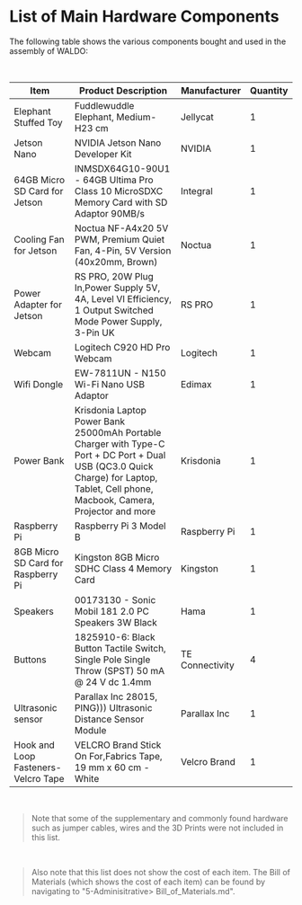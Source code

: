 # List of Main Hardware Components

The following table shows the various components bought and used in the assembly of WALDO:

<Br>

| Item                                 	| Product Description                                                                                                                                                                  	| Manufacturer    	| Quantity 	| 
|--------------------------------------	|--------------------------------------------------------------------------------------------------------------------------------------------------------------------------------------	|-----------------	|----------	|
| Elephant Stuffed Toy                 	| Fuddlewuddle Elephant, Medium- H23 cm                                                                                                                                                	| Jellycat        	| 1        	| 
| Jetson Nano                          	| NVIDIA Jetson Nano Developer Kit                                                                                                                                                     	| NVIDIA          	| 1        	| 
| 64GB Micro SD Card for Jetson        	| INMSDX64G10-90U1 - 64GB Ultima Pro Class 10 MicroSDXC Memory Card with SD Adaptor 90MB/s                                                                                             	| Integral        	| 1        	| 
| Cooling Fan for Jetson               	| Noctua NF-A4x20 5V PWM, Premium Quiet Fan, 4-Pin, 5V Version (40x20mm, Brown)                                                                                                        	| Noctua          	| 1        	| 
| Power Adapter for Jetson             	| RS PRO, 20W Plug In,Power Supply 5V, 4A, Level VI Efficiency, 1 Output Switched Mode Power Supply, 3-Pin UK                                                                          	| RS PRO          	| 1        	| 
| Webcam                               	| Logitech C920 HD Pro Webcam                                                                                                                                                          	| Logitech        	| 1        	|
| Wifi Dongle                          	| EW-7811UN - N150 Wi-Fi Nano USB Adaptor                                                                                                                                              	| Edimax          	| 1        	| 
| Power Bank                           	| Krisdonia Laptop Power Bank 25000mAh Portable Charger with Type-C Port + DC Port + Dual USB (QC3.0 Quick Charge) for Laptop, Tablet, Cell phone, Macbook, Camera, Projector and more 	| Krisdonia       	| 1        	| 
| Raspberry Pi                         	| Raspberry Pi 3 Model B                                                                                                                                                               	| Raspberry Pi    	| 1        	| 
| 8GB Micro SD Card for Raspberry Pi   	| Kingston 8GB Micro SDHC Class 4 Memory Card                                                                                                                                          	| Kingston        	| 1        	| 
| Speakers                             	| 00173130 - Sonic Mobil 181 2.0 PC Speakers 3W Black                                                                                                                                  	| Hama            	| 1        	|
| Buttons                              	| 1825910-6: Black Button Tactile Switch, Single Pole Single Throw (SPST) 50 mA @ 24 V dc 1.4mm                                                                                        	| TE Connectivity 	| 4        	| 
| Ultrasonic sensor                    	| Parallax Inc 28015, PING))) Ultrasonic Distance Sensor Module                                                                                                                        	| Parallax Inc    	| 1        	| 
| Hook and Loop Fasteners- Velcro Tape 	| VELCRO Brand Stick On For,Fabrics Tape, 19 mm x 60 cm - White                                                                                                                        	| Velcro Brand    	| 1        	| 

<Br>

> Note that some of the supplementary and commonly found hardware such as jumper cables, wires and the 3D Prints were not included in this list.

<Br>
  
> Also note that this list does not show the cost of each item. The Bill of Materials (which shows the cost of each item) can be found by navigating to "5-Adminisitrative> Bill_of_Materials.md".
